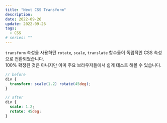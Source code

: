 ```yaml
---
title: "Next CSS Transform"
description:
date: 2022-09-26
update: 2022-09-26
tags:
  - CSS
# series: ""
---
```


`transform` 속성을 사용하던 `rotate`, `scale`, `translate` 함수들이 독립적인 CSS 속성으로 전환되었습니다.<br>
100% 확정된 것은 아니지만 이미 주요 브라우저들에서 쉽게 테스트 해볼 수 있습니다.

```scss
// before
div {
  transform: scale(1.2) rotate(45deg);
}

// after
div {
  scale: 1.2;
  rotate: 45deg;
}
```